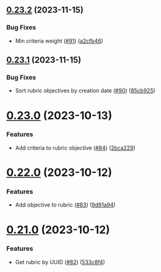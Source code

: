 ## [0.23.2](https://github.com/upb-code-labs/main-api/compare/v0.23.1...v0.23.2) (2023-11-15)


### Bug Fixes

* Min criteria weight ([#91](https://github.com/upb-code-labs/main-api/issues/91)) ([a2cfb46](https://github.com/upb-code-labs/main-api/commit/a2cfb46b74ff7a39a096df1977c20444e13f6a1f))



## [0.23.1](https://github.com/upb-code-labs/main-api/compare/v0.23.0...v0.23.1) (2023-11-15)


### Bug Fixes

* Sort rubric objectives by creation date ([#90](https://github.com/upb-code-labs/main-api/issues/90)) ([85cb925](https://github.com/upb-code-labs/main-api/commit/85cb925a18903c244f12e36556c98f77c1e671c6))



# [0.23.0](https://github.com/upb-code-labs/main-api/compare/v0.22.0...v0.23.0) (2023-10-13)


### Features

* Add criteria to rubric objective ([#84](https://github.com/upb-code-labs/main-api/issues/84)) ([2bca229](https://github.com/upb-code-labs/main-api/commit/2bca22944a19789f8e448305e7aa74917941c052))



# [0.22.0](https://github.com/upb-code-labs/main-api/compare/v0.21.0...v0.22.0) (2023-10-12)


### Features

* Add objective to rubric ([#83](https://github.com/upb-code-labs/main-api/issues/83)) ([9d91a94](https://github.com/upb-code-labs/main-api/commit/9d91a94639df4380340fec778656d516a1734950))



# [0.21.0](https://github.com/upb-code-labs/main-api/compare/v0.20.0...v0.21.0) (2023-10-12)


### Features

* Get rubric by UUID ([#82](https://github.com/upb-code-labs/main-api/issues/82)) ([533c8f4](https://github.com/upb-code-labs/main-api/commit/533c8f44bfb9479cbc6e4d70a21c902b103b7ee6))



